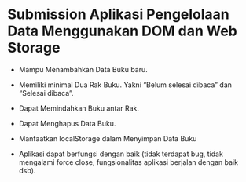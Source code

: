 # Submission Aplikasi Pengelolaan Data Menggunakan DOM dan Web Storage


- Mampu Menambahkan Data Buku baru.

- Memiliki minimal Dua Rak Buku. Yakni “Belum selesai dibaca” dan “Selesai dibaca”.

- Dapat Memindahkan Buku antar Rak.

- Dapat Menghapus Data Buku.

- Manfaatkan localStorage dalam Menyimpan Data Buku

- Aplikasi dapat berfungsi dengan baik (tidak terdapat bug, tidak mengalami force close, fungsionalitas aplikasi berjalan dengan baik dsb).